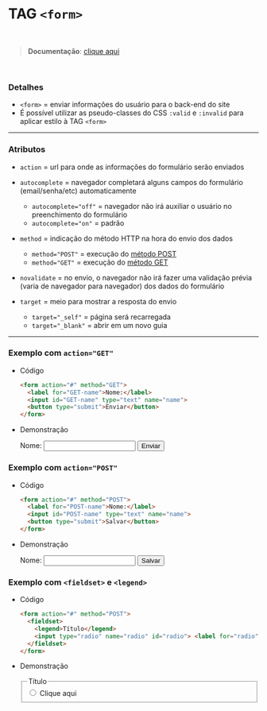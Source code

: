 # TAG `<form>`

<br>

> **Documentação**: [clique aqui](https://developer.mozilla.org/pt-BR/docs/Web/HTML/Element/form)

<br>

### Detalhes

* `<form>` = enviar informações do usuário para o back-end do site
* É possível utilizar as pseudo-classes do CSS `:valid` e `:invalid` para aplicar estilo à TAG `<form>`

---

### Atributos

*  `action` = url para onde as informações do formulário serão enviados
 
*  `autocomplete` = navegador completará alguns campos do formulário (email/senha/etc) automaticamente
    * `autocomplete="off"` = navegador não irá auxiliar o usuário no preenchimento do formulário
    * `autocomplete="on"` = padrão

*  `method` = indicação do método HTTP na hora do envio dos dados
    * `method="POST"` = execução do [método POST](https://www.w3.org/Protocols/rfc2616/rfc2616-sec9.html#sec9.5)
    * `method="GET"` = execução do [método GET](https://www.w3.org/Protocols/rfc2616/rfc2616-sec9.html#sec9.3)

* `novalidate` = no envio, o navegador não irá fazer uma validação prévia (varia de navegador para navegador) dos dados do formulário

* `target` = meio para mostrar a resposta do envio
    * `target="_self"` = página será recarregada
    * `target="_blank"` = abrir em um novo guia

---

### Exemplo com `action="GET"`

* Código
  
  ```html
  <form action="#" method="GET">
    <label for="GET-name">Nome:</label>
    <input id="GET-name" type="text" name="name">
    <button type="submit">Enviar</button>
  </form>
  ```

* Demonstração

  <form action="#" method="GET">
    <label for="GET-name">Nome:</label>
    <input id="GET-name" type="text" name="name">
    <button type="submit">Enviar</button>
  </form>
  
### Exemplo com `action="POST"`

* Código
  
  ```html
  <form action="#" method="POST">
    <label for="POST-name">Nome:</label>
    <input id="POST-name" type="text" name="name">
    <button type="submit">Salvar</button>
  </form>
  ```

* Demonstração

  <form action="#" method="POST">
    <label for="POST-name">Nome:</label>
    <input id="POST-name" type="text" name="name">
    <button type="submit">Salvar</button>
  </form>
  
### Exemplo com `<fieldset>` e `<legend>`

* Código
  
  ```html
  <form action="#" method="POST">
    <fieldset>
      <legend>Título</legend>
      <input type="radio" name="radio" id="radio"> <label for="radio">Clique aqui</label>
    </fieldset>
  </form>
  ```

* Demonstração
 
  <form action="#" method="POST">
    <fieldset>
      <legend>Título</legend>
      <input type="radio" name="radio" id="radio"> <label for="radio">Clique aqui</label>
    </fieldset>
  </form>
